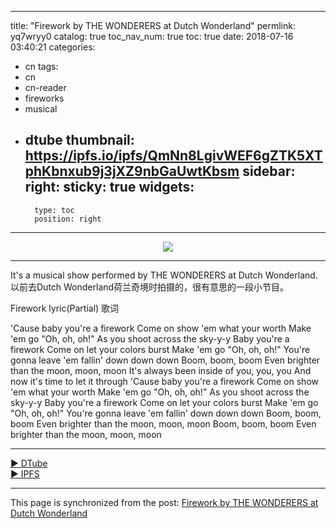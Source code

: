 
---
title: "Firework by THE WONDERERS at Dutch Wonderland"
permlink: yq7wryy0
catalog: true
toc_nav_num: true
toc: true
date: 2018-07-16 03:40:21
categories:
- cn
tags:
- cn
- cn-reader
- fireworks
- musical
- dtube
thumbnail: https://ipfs.io/ipfs/QmNn8LgivWEF6gZTK5XTphKbnxub9j3jXZ9nbGaUwtKbsm
sidebar:
    right:
        sticky: true
widgets:
    -
        type: toc
        position: right
---


<center><a href='https://d.tube/#!/v/ericet/yq7wryy0'><img src='https://ipfs.io/ipfs/QmNn8LgivWEF6gZTK5XTphKbnxub9j3jXZ9nbGaUwtKbsm'></a></center><hr>

It's a musical show performed by THE WONDERERS at Dutch Wonderland. 
以前去Dutch Wonderland荷兰奇境时拍摄的，很有意思的一段小节目。

Firework lyric(Partial) 歌词

'Cause baby you're a firework
Come on show 'em what your worth
Make 'em go "Oh, oh, oh!"
As you shoot across the sky-y-y
Baby you're a firework
Come on let your colors burst
Make 'em go "Oh, oh, oh!"
You're gonna leave 'em fallin' down down down
Boom, boom, boom
Even brighter than the moon, moon, moon
It's always been inside of you, you, you
And now it's time to let it through
'Cause baby you're a firework
Come on show 'em what your worth
Make 'em go "Oh, oh, oh!"
As you shoot across the sky-y-y
Baby you're a firework
Come on let your colors burst
Make 'em go "Oh, oh, oh!"
You're gonna leave 'em fallin' down down down
Boom, boom, boom
Even brighter than the moon, moon, moon
Boom, boom, boom
Even brighter than the moon, moon, moon

<hr><a href='https://d.tube/#!/v/ericet/yq7wryy0'> ▶️ DTube</a><br /><a href='https://ipfs.io/ipfs/QmPoTwZMxZUkkLMEkrMNr3dH4p74X7bwifwAYejG7GaWcU'> ▶️ IPFS</a>

- - -

This page is synchronized from the post: [Firework by THE WONDERERS at Dutch Wonderland](https://steemit.com/@ericet/yq7wryy0)
